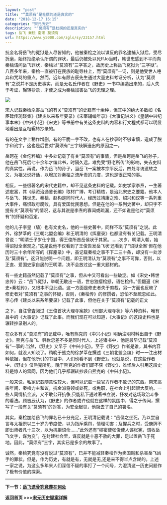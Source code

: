 ```yaml
---
layout: "post"
title: "“莫须有”是杜撰的还是真实的"
date: "2018-12-17 16:15"
categories: "宋元历史"
description: "“莫须有”是杜撰的还是真实的"
tags: 岳飞 秦桧 南宋 莫须有
url: https://www.y5000.com/zgls/sy/23157.html
---
```






抗金名将岳飞的冤狱是人尽皆知的，他被秦桧之流以谋反的罪名逮捕入狱后，受尽折磨，始终拒绝承认所谓的罪状，最后仍被处以死ffJo当时，韩世忠感到不平而向秦桧诘问岳飞罪状，秦桧以“莫须有”三字答之，故历史上称岳飞冤狱为“三字狱”。八百多年来，秦桧一直被钉在民族的耻辱柱上，而“莫须有”一词，则是他受世人唾弃和咒骂的重点。然而，近年有顾吉辰先生通过大量史料考证分析，认为“莫须有”之说并不是历史事实，而是无名氏作者在《野史》一书中编造出来的，后人失于考证，辗转抄录，才使之成为秦桧加害岳飞的无理之理。

![](https://img.y5000.com/uploads/allimg/170629/8-1F629154632D6.jpg)

宋人记载秦检杀害岳飞的有关“莫须有”的史籍有十余种，但其中的绝大多数如《名臣碑传琬琰集》《建炎以来系年要录》《宋宰辅编年录》《大事记讲义》《皇朝中兴纪事本末》《中兴小记》《宋史》等书册中有关这条史料的内容和行文程式都可以明显地看出是互相辗转抄录的。

有的在文字上稍作增删，有的干脆一字不改，也有人在抄录时不够审慎，造成了脱字和讹字，这也是后世对“莫须有”三字歧解迭出的原因之一。

岳珂在《金佗粹编》中多处记载了有关“莫须有”的事情，但是岳珂是岳飞的孙子，他在岳飞死后七十余年才编此书，时隔久远，难免受“野老所传”的影响，失去史料的真实性。再说，作为岳飞的孙子，当岳飞一案被孝宗平反后，四处寻访遗轶之文，为祖父说好话，以增加对秦桧之流斥责的力度，这也是很正常的事。

相反，一些很著名的宋代史籍中，却不见这条史料的记载。如史学家李焘，一生著述宏富，其《续资治通鉴长编》取材广博，考订精核，是治北宋史之要籍。他本人与岳飞、韩世忠、秦桧、赵构是同时代人，经历过靖康之难、绍兴和议等一系列重大事件，痛恨政府腐败，具有爱国忧民思想。但是在他的一系列史著中，却只字不提有关“莫须有”的情况，这与其说是李焘的寡闻或疏漏，还不如说是他对“莫须有”的怀疑和否定。

他的儿子李皇（埴）也有文史名，他的一些史著中，同样不取“莫须有”之说。此外，徐梦莘的《三朝北盟会编》和王明清的《挥麈录》也都没有有关记载。王明清曾说：“明清壬子岁仕宁国，得王俊所首岳侯状于其家。……次岁，明清入朝，始得诏狱全案观之。”这是说他不仅看到了王俊告发岳飞状’还看到了“诏狱全案'但在他历时三十余年所写的《挥麈录》中，虽记载秦桧之事不下二三十条，却没有一处涉及“莫须有”。这只能说明一个问题，即王明清认为“莫须有”之事不可靠，否则，以正直、爱国史家自居的王明清，决不会放过这一重大题材的。

有一些史籍虽然记载了“莫须有”之事，但从中又可看出一些破淀。如《宋史•韩世忠传》云：“岳飞冤狱，举朝无敢出一语，世忠独撄桧怒，语在桧传。”但翻遍《宋史•秦桧传》，又根本不见此语。这一方面是修史者失于剪裁，另一方面也反映了修史者对“莫须有”之事的怀疑，否则，《秦桧传》的修撰者，恐怕不至疏忽如此。李心传《建炎以来系年要录》记载了此事，但他在关于“莫须有”记载的正文

之下，自注曾査阅过《王俊首状大理寺案款》《刑部大理寺状》等六种资料，唯有吕中的《大事记》记载了此事。而我们现在可以知道，《大事记》的这段史料也是辗转抄录别人的。

在众多有关“莫须有”的记载中，唯有熊克的《中兴小记》明确注明材料出自于《野史》。熊克与岳飞、韩世忠差不多是同时代人，上述诸书中，他是最早记载“莫须有”一事的.当然，《野史》又早于《中兴小记》。至于《野史》作者是谁，其书内容如何，就没人知晓了。稍晚于熊克的徐梦莘在撰述《三朝北盟会编》时一一注出材料依据，但在他所引的书目中，人们也看不到《野史》。也就是说，在这些作者中，《野史》仅熊克所见，晚于熊克的作者们即不获《野史》，难怪后人引用这段史料是惊人的雷同，因为他们几乎都辗转抄袭自熊克的《中兴小记》。

一般来说，私家记载随意性较大，但可以记载一些官方作者不敢记的东西。南宋高宗年间，秦桧力主和议，抗金派将领或处死，或免职，在社会上引起很大反响。一些人同情抗金派，又不敢公开抗争,只能私下通过著书立说，抒发对这场政治斗争的看法。顾吉辰认为，《野史》的作者或许也就在这样的氛围中，得之于传闻，撰写了一段有关“莫须有”的对答，为安全起见，他隐去了自己的署名。

其实，秦桧加给岳飞的罪名已十分充足，王明清记载说：“岳侯之坐死，乃以尝自言与太祖倶以三十岁为节度使，以为指斥乘舆，情理切害；及握兵之时，受庚牌不即出师者凡十三次，以为抗拒诏命……”此外还有“枢密使张俊使人诬张宪，谓收岳飞文字，谋为变”。在封建社会里，谋反就是十恶不赦的大罪，足以置岳飞于死地。因此，“莫须有”三字，其实已是多余的故事了。

诚然，秦桧究竟有没有说过“莫须有”，巳并不能减轻秦桧作为卖国贼和杀害岳飞凶手的罪状。但是，作为历史，有就是有，无就是无,还是来不得半点含糊的。上述一家之说，为这么多年来人们深信不疑的事打了一个问号，为澄清这一历史问题作了极有价值的探索。

* * *

**下一节：[岳飞遗骨究竟葬在何处](https://www.y5000.com/zgls/sy/23158.html)**

**返回首页 >>>[宋元历史疑案详解](https://www.y5000.com/zgls/sy/23199.html)**
